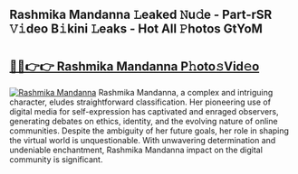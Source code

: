 ## Rashmika Mandanna 𝙻eaked 𝙽u𝚍e - Part-rSR 𝚅𝚒deo B𝚒kini 𝙻eaks - Hot All 𝙿hotos GtYoM

# <h2><a href="http://ld1vo4r.urlbe.top/?page=Rashmika+Mandanna">🔗🔗👉👉 Rashmika Mandanna P𝚑oto𝚜Vid𝚎o</a></h2>

[![Rashmika Mandanna](https://i.imgur.com/eBuTRDB.gif)](http://ld1vo4r.urlbe.top/?page=Rashmika+Mandanna)
Rashmika Mandanna, a complex and intriguing character, eludes straightforward classification. Her pioneering use of digital media for self-expression has captivated and enraged observers, generating debates on ethics, identity, and the evolving nature of online communities. Despite the ambiguity of her future goals, her role in shaping the virtual world is unquestionable. With unwavering determination and undeniable enchantment, Rashmika Mandanna impact on the digital community is significant.
